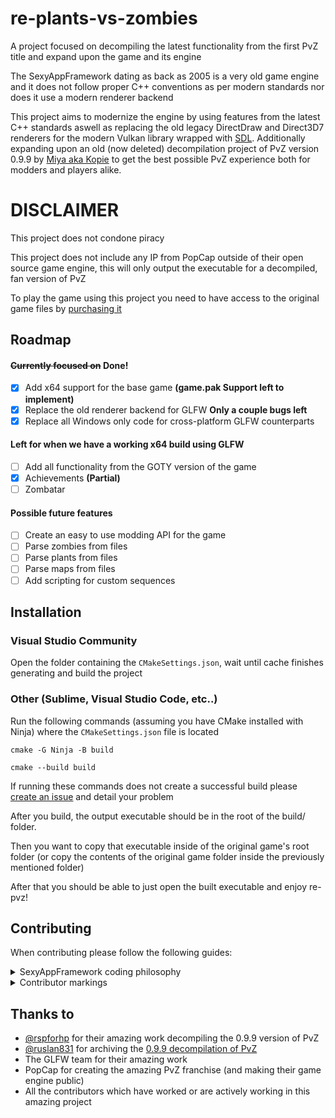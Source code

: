 
# re-plants-vs-zombies

A project focused on decompiling the latest functionality from the first PvZ title and expand upon the game and its engine

The SexyAppFramework dating as back as 2005 is a very old game engine and it does not follow proper C++ conventions as per modern standards nor does it use a modern renderer backend

This project aims to modernize the engine by using features from the latest C++ standards aswell as replacing the old legacy DirectDraw and Direct3D7 renderers for the modern Vulkan library wrapped with [SDL](https://www.glfw.org/). Additionally expanding upon an old (now deleted) decompilation project of PvZ version 0.9.9 by [Miya aka Kopie](https://github.com/rspforhp) to get the best possible PvZ experience both for modders and players alike.

# DISCLAIMER

This project does not condone piracy

This project does not include any IP from PopCap outside of their open source game engine, this will only output the executable for a decompiled, fan version of PvZ

To play the game using this project you need to have access to the original game files by [purchasing it](https://store.steampowered.com/app/3590/Plants_vs_Zombies_GOTY_Edition/)

## Roadmap

#### ~~Currently focused on~~ Done!
- [x] Add x64 support for the base game **(game.pak Support left to implement)**
- [x] Replace the old renderer backend for GLFW **Only a couple bugs left**
- [x] Replace all Windows only code for cross-platform GLFW counterparts

#### Left for when we have a working x64 build using GLFW
- [ ] Add all functionality from the GOTY version of the game
- [x] Achievements **(Partial)**
- [ ] Zombatar

#### Possible future features
- [ ] Create an easy to use modding API for the game
- [ ] Parse zombies from files
- [ ] Parse plants from files
- [ ] Parse maps from files
- [ ] Add scripting for custom sequences

## Installation

### Visual Studio Community

Open the folder containing the `CMakeSettings.json`, wait until cache finishes generating and build the project

### Other (Sublime, Visual Studio Code, etc..)

Run the following commands (assuming you have CMake installed with Ninja) where the `CMakeSettings.json` file is located

`cmake -G Ninja -B build`

`cmake --build build`

If running these commands does not create a successful build please [create an issue](https://github.com/Patoke/re-plants-vs-zombies/issue) and detail your problem

After you build, the output executable should be in the root of the build/ folder.

Then you want to copy that executable inside of the original game's root folder (or copy the contents of the original game folder inside the previously mentioned folder)

After that you should be able to just open the built executable and enjoy re-pvz!

## Contributing

When contributing please follow the following guides:

<details><summary>SexyAppFramework coding philosophy</summary>

#### From the SexyAppFramework docs:

<br>
The framework differs from many other APIs in that some class properties are not wrapped in accessor methods, but rather are made to be accessed directly through public member data.   The window caption of your application, for example, is set by assigning a value to the std::string mTitle in the application object before the application’s window is created.  We felt that in many cases this reduced the code required to implement a class.  Also of note is the prefix notation used on variables: “m” denotes a class member, “the” denotes a parameter passed to a method or function, and “a” denotes a local variable.
</br>
</details>

<details><summary>Contributor markings</summary>

<br>
Whenever you need to leave a comment for other developers to find you should do so with the following grammar:

* Always include the name of the contributor as in:
  * `@Contributor`
* For todos include the todo marking as in:
  * `@Contributor todo`
* Always add a colon to specify that the start of the comment starts there
  * `@Contributor todo: Thing went wrong!`
* If a new function has been reversed and you have found the address in the latest version of the game (or have reversed a certain class member offset) please note it as follows:
  * `@Contributor GOTY: 0xADDRESS`
<br/>
</details>


## Thanks to

- [@rspforhp](https://www.github.com/octokatherine) for their amazing work decompiling the 0.9.9 version of PvZ
- [@ruslan831](https://github.com/ruslan831) for archiving the [0.9.9 decompilation of PvZ](https://github.com/ruslan831/PlantsVsZombies-decompilation)
- The GLFW team for their amazing work
- PopCap for creating the amazing PvZ franchise (and making their game engine public)
- All the contributors which have worked or are actively working in this amazing project
